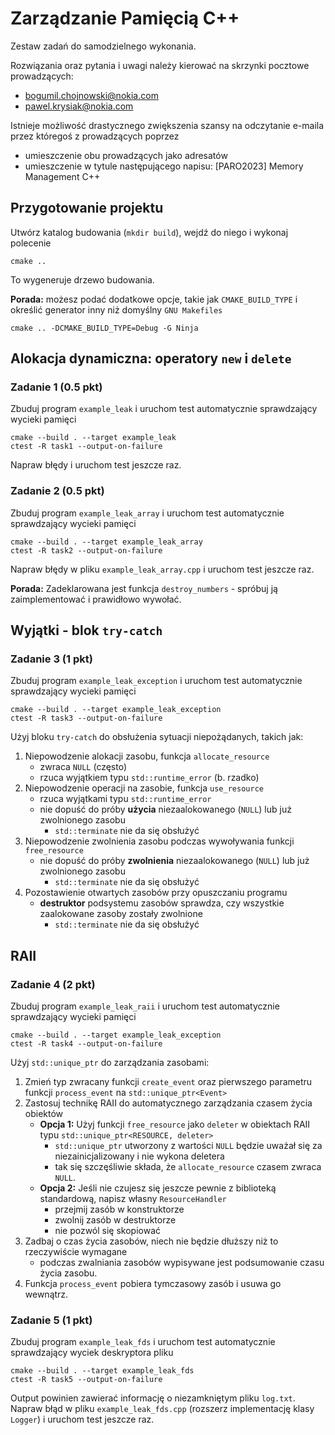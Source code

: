 # Zarządzanie Pamięcią C++

Zestaw zadań do samodzielnego wykonania.

Rozwiązania oraz pytania i uwagi należy kierować na skrzynki pocztowe prowadzących:
* bogumil.chojnowski@nokia.com
* pawel.krysiak@nokia.com

Istnieje możliwość drastycznego zwiększenia szansy na odczytanie e-maila przez któregoś z prowadzących poprzez
* umieszczenie obu prowadzących jako adresatów
* umieszczenie w tytule następującego napisu: [PARO2023] Memory Management C++

## Przygotowanie projektu

Utwórz katalog budowania (`mkdir build`), wejdź do niego i wykonaj polecenie

    cmake ..

To wygeneruje drzewo budowania.

**Porada:** możesz podać dodatkowe opcje, takie jak `CMAKE_BUILD_TYPE` i określić generator inny niż domyślny `GNU Makefiles`

    cmake .. -DCMAKE_BUILD_TYPE=Debug -G Ninja

## Alokacja dynamiczna: operatory `new` i `delete`

### Zadanie 1 (0.5 pkt)
Zbuduj program `example_leak` i uruchom test automatycznie sprawdzający wycieki pamięci

    cmake --build . --target example_leak
    ctest -R task1 --output-on-failure

Napraw błędy i uruchom test jeszcze raz.

### Zadanie 2 (0.5 pkt)
Zbuduj program `example_leak_array` i uruchom test automatycznie sprawdzający wycieki pamięci

    cmake --build . --target example_leak_array
    ctest -R task2 --output-on-failure

Napraw błędy w pliku `example_leak_array.cpp` i uruchom test jeszcze raz.

**Porada:** Zadeklarowana jest funkcja `destroy_numbers` - spróbuj ją zaimplementować i prawidłowo wywołać.

## Wyjątki - blok `try-catch`

### Zadanie 3 (1 pkt)

Zbuduj program `example_leak_exception` i uruchom test automatycznie sprawdzający wycieki pamięci

    cmake --build . --target example_leak_exception
    ctest -R task3 --output-on-failure

Użyj bloku `try-catch` do obsłużenia sytuacji niepożądanych, takich jak:
1. Niepowodzenie alokacji zasobu, funkcja `allocate_resource`
   - zwraca `NULL` (często)
   - rzuca wyjątkiem typu `std::runtime_error` (b. rzadko)
2. Niepowodzenie operacji na zasobie, funkcja `use_resource`
   - rzuca wyjątkami typu `std::runtime_error`
   - nie dopuść do próby **użycia** niezaalokowanego (`NULL`) lub już zwolnionego zasobu
     - `std::terminate` nie da się obsłużyć
3. Niepowodzenie zwolnienia zasobu podczas wywoływania funkcji `free_resource`
   - nie dopuść do próby **zwolnienia** niezaalokowanego (`NULL`) lub już zwolnionego zasobu
     - `std::terminate` nie da się obsłużyć
4. Pozostawienie otwartych zasobów przy opuszczaniu programu
   - **destruktor** podsystemu zasobów sprawdza, czy wszystkie zaalokowane zasoby zostały zwolnione
     - `std::terminate` nie da się obsłużyć

## RAII

### Zadanie 4 (2 pkt)

Zbuduj program `example_leak_raii` i uruchom test automatycznie sprawdzający wycieki pamięci

    cmake --build . --target example_leak_exception
    ctest -R task4 --output-on-failure

Użyj `std::unique_ptr` do zarządzania zasobami:
1. Zmień typ zwracany funkcji `create_event` oraz pierwszego parametru funkcji `process_event` na `std::unique_ptr<Event>`
2. Zastosuj technikę RAII do automatycznego zarządzania czasem życia obiektów
   * **Opcja 1:** Użyj funkcji `free_resource` jako `deleter` w obiektach RAII typu `std::unique_ptr<RESOURCE, deleter>`
      - `std::unique_ptr` utworzony z wartości `NULL` będzie uważał się za niezainicjalizowany i nie wykona deletera
      - tak się szczęśliwie składa, że `allocate_resource` czasem zwraca `NULL`.
   * **Opcja 2:** Jeśli nie czujesz się jeszcze pewnie z biblioteką standardową, napisz własny `ResourceHandler`
      - przejmij zasób w konstruktorze
      - zwolnij zasób w destruktorze
      - nie pozwól się skopiować
3. Zadbaj o czas życia zasobów, niech nie będzie dłuższy niż to rzeczywiście wymagane
   - podczas zwalniania zasobów wypisywane jest podsumowanie czasu życia zasobu.
4. Funkcja `process_event` pobiera tymczasowy zasób i usuwa go wewnątrz.

### Zadanie 5 (1 pkt)

Zbuduj program `example_leak_fds` i uruchom test automatycznie sprawdzający wyciek deskryptora pliku

    cmake --build . --target example_leak_fds
    ctest -R task5 --output-on-failure

Output powinien zawierać informację o niezamkniętym pliku `log.txt`.
Napraw błąd w pliku `example_leak_fds.cpp` (rozszerz implementację klasy `Logger`) i uruchom test jeszcze raz.

